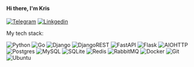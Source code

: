 <h4> Hi there, I'm Kris
<img src="https://github.com/blackcater/blackcater/raw/main/images/Hi.gif" height="15"/></h4>

[![Telegram](https://img.shields.io/badge/Telegram-2CA5E0?style=for-the-badge&logo=telegram&logoColor=white)](https://t.me/kris_melikova)
[![Linkgedin](https://img.shields.io/badge/LinkedIn-0077B5?style=for-the-badge&logo=linkedin&logoColor=white)](https://www.linkedin.com/in/kristina-melikova/)

My tech stack: 

![Python](https://img.shields.io/badge/python-3670A0?style=for-the-badge&logo=python&logoColor=ffdd54) 	![Go](https://img.shields.io/badge/go-%2300ADD8.svg?style=for-the-badge&logo=go&logoColor=white)
![Django](https://img.shields.io/badge/django-%23092E20.svg?style=for-the-badge&logo=django&logoColor=white) ![DjangoREST](https://img.shields.io/badge/DJANGO-REST-ff1709?style=for-the-badge&logo=django&logoColor=white&color=ff1709&labelColor=gray) ![FastAPI](https://img.shields.io/badge/FastAPI-005571?style=for-the-badge&logo=fastapi) ![Flask](https://img.shields.io/badge/flask-%23000.svg?style=for-the-badge&logo=flask&logoColor=white) ![AIOHTTP](https://img.shields.io/badge/iohttp-%232C5bb4.svg?style=for-the-badge&logo=aiohttp&logoColor=white) 
![Postgres](https://img.shields.io/badge/postgres-%23316192.svg?style=for-the-badge&logo=postgresql&logoColor=white) ![MySQL](https://img.shields.io/badge/mysql-4479A1.svg?style=for-the-badge&logo=mysql&logoColor=white) ![SQLite](https://img.shields.io/badge/sqlite-%2307405e.svg?style=for-the-badge&logo=sqlite&logoColor=white)
![Redis](https://img.shields.io/badge/redis-%23DD0031.svg?style=for-the-badge&logo=redis&logoColor=white) 
![RabbitMQ](https://img.shields.io/badge/Rabbitmq-FF6600?style=for-the-badge&logo=rabbitmq&logoColor=white)
![Docker](https://img.shields.io/badge/docker-%230db7ed.svg?style=for-the-badge&logo=docker&logoColor=white)
![Git](https://img.shields.io/badge/git-%23F05033.svg?style=for-the-badge&logo=git&logoColor=white)
![Ubuntu](https://img.shields.io/badge/Ubuntu-E95420?style=for-the-badge&logo=ubuntu&logoColor=white)
